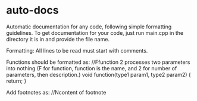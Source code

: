 # auto-docs
Automatic documentation for any code, following simple formatting guidelines. To get documentation for your code, just run main.cpp in the directory it is in and provide the file name.

Formatting:
All lines to be read must start with comments.

Functions should be formatted as:
//Ffunction 2 processes two parameters into nothing
(F for function, function is the name, and 2 for number of parameters, then description.)
void function(type1 param1, type2 param2) {
  return;
}

Add footnotes as:
//Ncontent of footnote